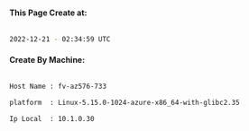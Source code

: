 
   
#### This Page Create at:

```bash

2022-12-21 - 02:34:59 UTC

```

#### Create By Machine:

```bash

Host Name : fv-az576-733

platform  : Linux-5.15.0-1024-azure-x86_64-with-glibc2.35

Ip Local  : 10.1.0.30

```

